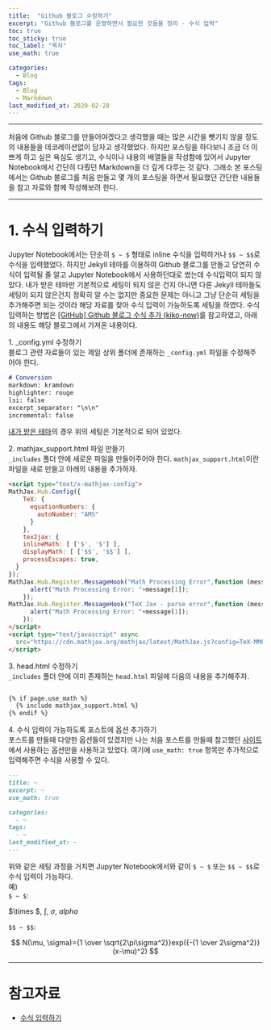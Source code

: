 ```yaml
---
title:  "Github 블로그 수정하기"
excerpt: "Github 블로그를 운영하면서 필요한 것들을 정리 - 수식 입력"
toc: true
toc_sticky: true
toc_label: "목차"
use_math: true

categories: 
  - Blog
tags: 
  - Blog
  - Markdown
last_modified_at: 2020-02-28
---
```


***

처음에 Github 블로그를 만들어야겠다고 생각했을 때는 많은 시간을 뺏기지 않을 정도의 내용들을 데코레이션없이 담자고 생각했었다.
하지만 포스팅을 하다보니 조금 더 이쁘게 하고 싶은 욕심도 생기고, 수식이나 내용의 배열들을 작성함에 있어서 Jupyter Notebook에서 간단히 다뤘던 Markdown을 더 깊게 다루는 것 같다.
그래소 본 포스팅에서는 Github 블로그를 처음 만들고 몇 개의 포스팅을 하면서 필요했던 간단한 내용들을 참고 자료와 함께 작성해보려 한다.

***

# 1. 수식 입력하기

Jupyter Notebook에서는 단순히 `$ ~ $` 형태로 inline 수식을 입력하거나 `$$ ~ $$`로 수식을 입력했었다.
하지만 Jekyll 테마를 이용하여 Github 블로그를 만들고 당연히 수식이 입력될 줄 알고 Jupyter Notebook에서 사용하던대로 썼는데 수식입력이 되지 않았다. 
내가 받은 테마만 기본적으로 세팅이 되지 않은 건지 아니면 다른 Jekyll 테마들도 세팅이 되지 않은건지 정확히 알 수는 없지만 중요한 문제는 아니고 그냥 단순히 세팅을 추가해주면 되는 것이라 해당 자료를 찾아 수식 입력이 가능하도록 세팅을 하였다. 수식 입력하는 방법은 [[GitHub] Github 블로그 수식 추가 (kiko-now)][수식 입력하기]를 참고하였고, 아래의 내용도 해당 블로그에서 가져온 내용이다.

1\. _config.yml 수정하기  
블로그 관련 자료들이 있는 제일 상위 폴더에 존재하는 `_config.yml` 파일을 수정해주어야 한다.

```md
# Conversion
markdown: kramdown
highlighter: rouge
lsi: false
excerpt_separator: "\n\n"
incremental: false
```

[내가 받은 테마](https://github.com/mmistakes/minimal-mistakes)의 경우 위의 세팅은 기본적으로 되어 있었다.

2\. mathjax_support.html 파일 만들기  
`_includes` 폴더 안에 새로운 파일을 만들어주어야 한다. `mathjax_support.html`이란 파일을 새로 만들고 아래의 내용을 추가하자.  

```html
<script type="text/x-mathjax-config">
MathJax.Hub.Config({
    TeX: {
      equationNumbers: {
        autoNumber: "AMS"
      }
    },
    tex2jax: {
    inlineMath: [ ['$', '$'] ],
    displayMath: [ ['$$', '$$'] ],
    processEscapes: true,
  }
});
MathJax.Hub.Register.MessageHook("Math Processing Error",function (message) {
	  alert("Math Processing Error: "+message[1]);
	});
MathJax.Hub.Register.MessageHook("TeX Jax - parse error",function (message) {
	  alert("Math Processing Error: "+message[1]);
	});
</script>
<script type="text/javascript" async
  src="https://cdn.mathjax.org/mathjax/latest/MathJax.js?config=TeX-MML-AM_CHTML">
</script>
```

3\. head.html 수정하기  
`_includes` 폴더 안에 이미 존재하는 `head.html` 파일에 다음의 내용을 추가해주자.  

```html

{% if page.use_math %}
  {% include mathjax_support.html %}
{% endif %}

```

4\. 수식 입력이 가능하도록 포스트에 옵션 추가하기  
포스트를 만들때 다양한 옵션들이 있겠지만 나는 처음 포스트를 만들때 참고했던 [사이트](https://devinlife.com/howto%20github%20pages/first-post/)에서 사용하는 옵션만을 사용하고 있었다. 여기에 `use_math: true` 항목만 추가적으로 입력해주면 수식을 사용할 수 있다.  

```md
---
title: ~
excerpt: ~
use_math: true

categories:
  - ~
tags:
  - ~
last_modified_at: ~
---
```

위와 같은 세팅 과정을 거치면 Jupyter Notebook에서와 같이 `$ ~ $` 또는 `$$ ~ $$`로 수식 입력이 가능하다.  
예)  
`$ ~ $`:

$\times $, $\int$, $\sigma$, $alpha$  

`$$ ~ $$`:

$$ N(\mu, \sigma)={1 \over \sqrt{2\pi\sigma^2}}exp({-{1 \over 2\sigma^2}} (x-\mu)^2) $$  

***

# 참고자료
* [수식 입력하기][수식 입력하기]

[수식 입력하기]: https://blog.naver.com/PostView.nhn?blogId=prt1004dms&logNo=221525385428&parentCategoryNo=&categoryNo=&viewDate=&isShowPopularPosts=false&from=postView
